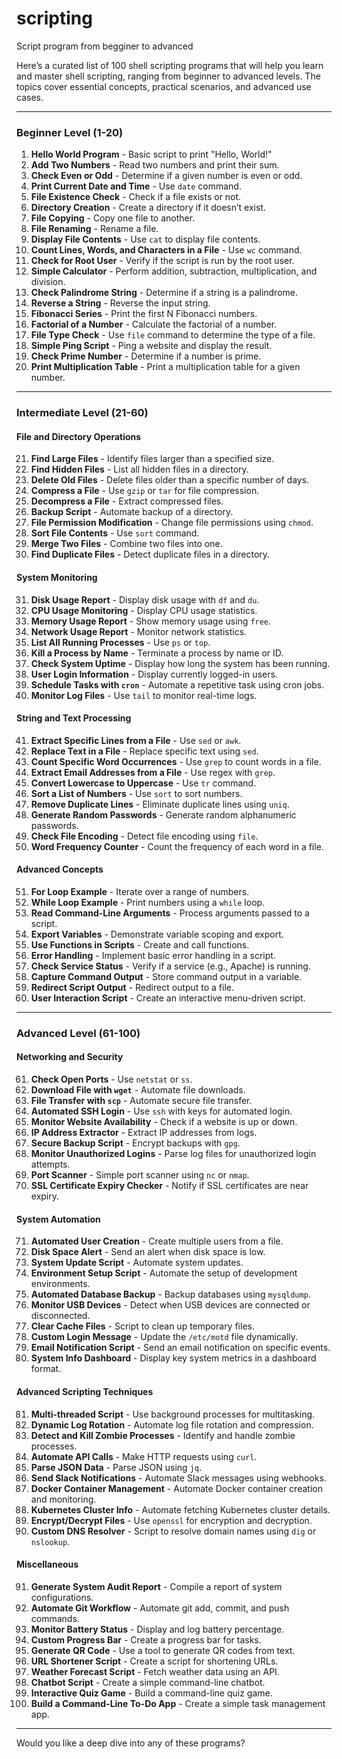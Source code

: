 # scripting
Script program from begginer to advanced

Here’s a curated list of 100 shell scripting programs that will help you learn and master shell scripting, ranging from beginner to advanced levels. The topics cover essential concepts, practical scenarios, and advanced use cases.

---

### **Beginner Level (1-20)**
1. **Hello World Program** - Basic script to print "Hello, World!"  
2. **Add Two Numbers** - Read two numbers and print their sum.  
3. **Check Even or Odd** - Determine if a given number is even or odd.  
4. **Print Current Date and Time** - Use `date` command.  
5. **File Existence Check** - Check if a file exists or not.  
6. **Directory Creation** - Create a directory if it doesn’t exist.  
7. **File Copying** - Copy one file to another.  
8. **File Renaming** - Rename a file.  
9. **Display File Contents** - Use `cat` to display file contents.  
10. **Count Lines, Words, and Characters in a File** - Use `wc` command.  
11. **Check for Root User** - Verify if the script is run by the root user.  
12. **Simple Calculator** - Perform addition, subtraction, multiplication, and division.  
13. **Check Palindrome String** - Determine if a string is a palindrome.  
14. **Reverse a String** - Reverse the input string.  
15. **Fibonacci Series** - Print the first N Fibonacci numbers.  
16. **Factorial of a Number** - Calculate the factorial of a number.  
17. **File Type Check** - Use `file` command to determine the type of a file.  
18. **Simple Ping Script** - Ping a website and display the result.  
19. **Check Prime Number** - Determine if a number is prime.  
20. **Print Multiplication Table** - Print a multiplication table for a given number.

---

### **Intermediate Level (21-60)**

#### File and Directory Operations
21. **Find Large Files** - Identify files larger than a specified size.  
22. **Find Hidden Files** - List all hidden files in a directory.  
23. **Delete Old Files** - Delete files older than a specific number of days.  
24. **Compress a File** - Use `gzip` or `tar` for file compression.  
25. **Decompress a File** - Extract compressed files.  
26. **Backup Script** - Automate backup of a directory.  
27. **File Permission Modification** - Change file permissions using `chmod`.  
28. **Sort File Contents** - Use `sort` command.  
29. **Merge Two Files** - Combine two files into one.  
30. **Find Duplicate Files** - Detect duplicate files in a directory.  

#### System Monitoring
31. **Disk Usage Report** - Display disk usage with `df` and `du`.  
32. **CPU Usage Monitoring** - Display CPU usage statistics.  
33. **Memory Usage Report** - Show memory usage using `free`.  
34. **Network Usage Report** - Monitor network statistics.  
35. **List All Running Processes** - Use `ps` or `top`.  
36. **Kill a Process by Name** - Terminate a process by name or ID.  
37. **Check System Uptime** - Display how long the system has been running.  
38. **User Login Information** - Display currently logged-in users.  
39. **Schedule Tasks with `cron`** - Automate a repetitive task using cron jobs.  
40. **Monitor Log Files** - Use `tail` to monitor real-time logs.

#### String and Text Processing
41. **Extract Specific Lines from a File** - Use `sed` or `awk`.  
42. **Replace Text in a File** - Replace specific text using `sed`.  
43. **Count Specific Word Occurrences** - Use `grep` to count words in a file.  
44. **Extract Email Addresses from a File** - Use regex with `grep`.  
45. **Convert Lowercase to Uppercase** - Use `tr` command.  
46. **Sort a List of Numbers** - Use `sort` to sort numbers.  
47. **Remove Duplicate Lines** - Eliminate duplicate lines using `uniq`.  
48. **Generate Random Passwords** - Generate random alphanumeric passwords.  
49. **Check File Encoding** - Detect file encoding using `file`.  
50. **Word Frequency Counter** - Count the frequency of each word in a file.  

#### Advanced Concepts
51. **For Loop Example** - Iterate over a range of numbers.  
52. **While Loop Example** - Print numbers using a `while` loop.  
53. **Read Command-Line Arguments** - Process arguments passed to a script.  
54. **Export Variables** - Demonstrate variable scoping and export.  
55. **Use Functions in Scripts** - Create and call functions.  
56. **Error Handling** - Implement basic error handling in a script.  
57. **Check Service Status** - Verify if a service (e.g., Apache) is running.  
58. **Capture Command Output** - Store command output in a variable.  
59. **Redirect Script Output** - Redirect output to a file.  
60. **User Interaction Script** - Create an interactive menu-driven script.  

---

### **Advanced Level (61-100)**

#### Networking and Security
61. **Check Open Ports** - Use `netstat` or `ss`.  
62. **Download File with `wget`** - Automate file downloads.  
63. **File Transfer with `scp`** - Automate secure file transfer.  
64. **Automated SSH Login** - Use `ssh` with keys for automated login.  
65. **Monitor Website Availability** - Check if a website is up or down.  
66. **IP Address Extractor** - Extract IP addresses from logs.  
67. **Secure Backup Script** - Encrypt backups with `gpg`.  
68. **Monitor Unauthorized Logins** - Parse log files for unauthorized login attempts.  
69. **Port Scanner** - Simple port scanner using `nc` or `nmap`.  
70. **SSL Certificate Expiry Checker** - Notify if SSL certificates are near expiry.  

#### System Automation
71. **Automated User Creation** - Create multiple users from a file.  
72. **Disk Space Alert** - Send an alert when disk space is low.  
73. **System Update Script** - Automate system updates.  
74. **Environment Setup Script** - Automate the setup of development environments.  
75. **Automated Database Backup** - Backup databases using `mysqldump`.  
76. **Monitor USB Devices** - Detect when USB devices are connected or disconnected.  
77. **Clear Cache Files** - Script to clean up temporary files.  
78. **Custom Login Message** - Update the `/etc/motd` file dynamically.  
79. **Email Notification Script** - Send an email notification on specific events.  
80. **System Info Dashboard** - Display key system metrics in a dashboard format.

#### Advanced Scripting Techniques
81. **Multi-threaded Script** - Use background processes for multitasking.  
82. **Dynamic Log Rotation** - Automate log file rotation and compression.  
83. **Detect and Kill Zombie Processes** - Identify and handle zombie processes.  
84. **Automate API Calls** - Make HTTP requests using `curl`.  
85. **Parse JSON Data** - Parse JSON using `jq`.  
86. **Send Slack Notifications** - Automate Slack messages using webhooks.  
87. **Docker Container Management** - Automate Docker container creation and monitoring.  
88. **Kubernetes Cluster Info** - Automate fetching Kubernetes cluster details.  
89. **Encrypt/Decrypt Files** - Use `openssl` for encryption and decryption.  
90. **Custom DNS Resolver** - Script to resolve domain names using `dig` or `nslookup`.  

#### Miscellaneous
91. **Generate System Audit Report** - Compile a report of system configurations.  
92. **Automate Git Workflow** - Automate git add, commit, and push commands.  
93. **Monitor Battery Status** - Display and log battery percentage.  
94. **Custom Progress Bar** - Create a progress bar for tasks.  
95. **Generate QR Code** - Use a tool to generate QR codes from text.  
96. **URL Shortener Script** - Create a script for shortening URLs.  
97. **Weather Forecast Script** - Fetch weather data using an API.  
98. **Chatbot Script** - Create a simple command-line chatbot.  
99. **Interactive Quiz Game** - Build a command-line quiz game.  
100. **Build a Command-Line To-Do App** - Create a simple task management app.

---

Would you like a deep dive into any of these programs?
